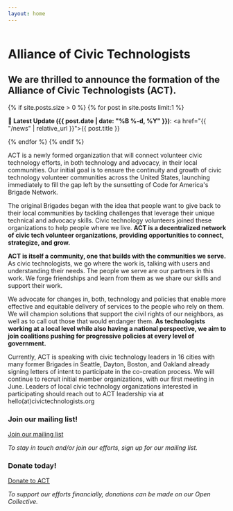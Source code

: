 ```yaml
---
layout: home
---
```


<div class="container">
  <img src="{{ "/assets/images/logo.png" | relative_url }}" alt="" class="img-fluid" />
  <h1 class="visually-hidden">Alliance of Civic Technologists</h1>
  <h2 class="text-secondary mb-3">We are thrilled to announce the formation of the Alliance of Civic Technologists (ACT).</h2>

  {% if site.posts.size > 0 %}
      {% for post in site.posts limit:1 %}
        <div class="card card-body bg-light mb-3">
            <p class="mb-0"><strong>🎉 Latest Update ({{ post.date | date: "%B %-d, %Y" }})</strong>:
            <a href="{{ "/news" | relative_url }}">{{ post.title }}</a></p>
        </div>
      {% endfor %}
  {% endif %}

  <div markdown="1">

  ACT is a newly formed organization that will connect volunteer civic technology efforts, in both technology and advocacy, in their local communities. Our initial goal is to ensure the continuity and growth of civic technology volunteer communities across the United States, launching immediately to fill the gap left by the sunsetting of Code for America's Brigade Network.

  The original Brigades began with the idea that people want to give back to their local communities by tackling challenges that leverage their unique technical and advocacy skills. Civic technology volunteers joined these organizations to help people where we live. **ACT is a decentralized network of civic tech volunteer organizations, providing opportunities to connect, strategize, and grow.**

  **ACT is itself a community, one that builds with the communities we serve.** As civic technologists, we go where the work is, talking with users and understanding  their needs. The people we serve are our partners in this work. We forge friendships and learn from them as we share our skills and support their work.

  We advocate for changes in, both, technology and policies that enable more effective and equitable delivery of services to the people who rely on them.  We will  champion solutions that support the civil rights of our neighbors, as well as to call out those that would endanger them. **As technologists working at a local level while also having a national perspective, we aim to join coalitions pushing for progressive policies at every level of government.**

  Currently, ACT is speaking with civic technology leaders in 16 cities with many former Brigades in Seattle, Dayton, Boston, and Oakland already signing letters of intent to participate in the co-creation process. We will continue to recruit initial member organizations, with our first meeting in June. Leaders of local civic technology organizations interested in participating should reach out to ACT leadership via at hello(at)civictechnologists.org

  </div>

  <div class="row mb-5">
    <div class="col-md-6 text-center">
      <h3 class="h1 text-secondary">Join our mailing list!</h3>
      <p class="d-grid">
        <a href="https://eepurl.com/ithxXU" class="btn btn-primary">Join our mailing list</a>
      </p>
      <p><em>To stay in touch and/or join our efforts,  sign up for our mailing list.</em></p>
    </div>
    <div class="col-md-6 text-center">
      <h3 class="h1 text-secondary">Donate today!</h3>
      <p class="d-grid">
        <a href="https://opencollective.com/act-fund" class="btn btn-primary">Donate to ACT</a>
      </p>
      <p><em>To support our efforts financially, donations can be made on our Open Collective.</em></p>
    </div>
  </div>
</div>
